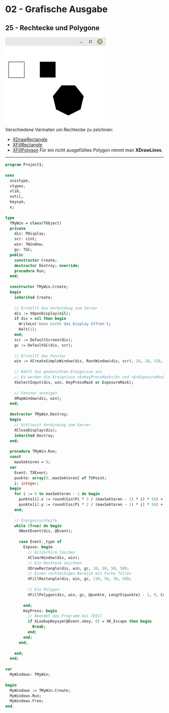 # 02 - Grafische Ausgabe
## 25 - Rechtecke und Polygone

![image.png](image.png)

Verschiedene Varinaten um Rechtecke zu zeichnen:

- [XDrawRectangle](https://tronche.com/gui/x/xlib/graphics/filling-areas/XDrawRectangle.html)
- [XFillRectangle](https://tronche.com/gui/x/xlib/graphics/filling-areas/XFillRectangle.html)
- [XFillPolygon](https://tronche.com/gui/x/xlib/graphics/filling-areas/XFillPolygon.html)
Für ein nicht ausgefülltes Polygon nimmt man **XDrawLines**.
---

```pascal
program Project1;

uses
  unixtype,
  ctypes,
  xlib,
  xutil,
  keysym,
  x;

type
  TMyWin = class(TObject)
  private
    dis: PDisplay;
    scr: cint;
    win: TWindow;
    gc: TGC;
  public
    constructor Create;
    destructor Destroy; override;
    procedure Run;
  end;

  constructor TMyWin.Create;
  begin
    inherited Create;

    // Erstellt die Verbindung zum Server
    dis := XOpenDisplay(nil);
    if dis = nil then begin
      WriteLn('Kann nicht das Display öffnen');
      Halt(1);
    end;
    scr := DefaultScreen(dis);
    gc := DefaultGC(dis, scr);

    // Erstellt das Fenster
    win := XCreateSimpleWindow(dis, RootWindow(dis, scr), 10, 10, 320, 240, 1, BlackPixel(dis, scr), WhitePixel(dis, scr));

    // Wählt die gewünschten Ereignisse aus
    // Es werden die Ereignisse <b>KeyPressMask</b> und <b>ExposureMask</b> für die grafische Auzsgabe gebraucht.
    XSelectInput(dis, win, KeyPressMask or ExposureMask);

    // Fenster anzeigen
    XMapWindow(dis, win);
  end;

  destructor TMyWin.Destroy;
  begin
    // Schliesst Verbindung zum Server
    XCloseDisplay(dis);
    inherited Destroy;
  end;

  procedure TMyWin.Run;
  const
    maxSektoren = 8;
  var
    Event: TXEvent;
    punkte: array[0..maxSektoren] of TXPoint;
    i: integer;
  begin
    for i := 0 to maxSektoren - 1 do begin
      punkte[i].x := round(Sin(Pi * 2 / (maxSektoren - 1) * i) * 50) + 200;
      punkte[i].y := round(Cos(Pi * 2 / (maxSektoren - 1) * i) * 50) + 170;
    end;

    // Ereignisschleife
    while (True) do begin
      XNextEvent(dis, @Event);

      case Event._type of
        Expose: begin
          // Bildschirm löschen
          XClearWindow(dis, win);
          // Ein Rechteck zeichnen
          XDrawRectangle(dis, win, gc, 10, 50, 50, 50);
          // Einen rechteckigen Bereich mit Farbe füllen
          XFillRectangle(dis, win, gc, 110, 50, 50, 50);

          // Ein Polygon
          XFillPolygon(dis, win, gc, @punkte, Length(punkte) - 1, 0, CoordModeOrigin);

        end;
        KeyPress: begin
          // Beendet das Programm bei [ESC]
          if XLookupKeysym(@Event.xkey, 0) = XK_Escape then begin
            Break;
          end;
        end;
      end;

    end;
  end;

var
  MyWindows: TMyWin;

begin
  MyWindows := TMyWin.Create;
  MyWindows.Run;
  MyWindows.Free;
end.
```


